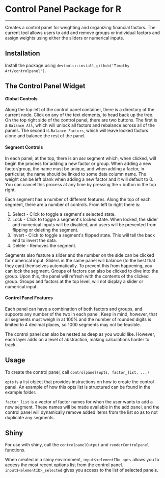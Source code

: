 # Control Panel Package for R
---

Creates a control panel for weighting and organizing financial factors. The current tool allows users to add and remove groups or individual factors and assign weights using either the sliders or numerical inputs.

## Installation

Install the package using `devtools::install_github('Timothy-Art/controlpanel')`.

## The Control Panel Widget

#### Global Controls

Along the top left of the control panel container, there is a directory of the current node. Click on any of the text elements, to head back up the tree. On the top right side of the control panel, there are two buttons. The first is a `Balance All`, which will unlock all factors and rebalance across all of the panels. The second is `Balance Factors`, which will leave locked factors alone and balance the rest of the panel.

#### Segment Controls

In each panel, at the top, there is an `Add` segment which, when clicked, will begin the process for adding a new factor or group. When adding a new factor/group, the name must be unique, and when adding a factor, in particular, the name should be linked to some data column name. The weight can be left blank when adding a new factor and it will default to 0. You can cancel this process at any time by pressing the `x` button in the top right.

Each segment has a number of different features. Along the top of each segment, there are a number of controls. From left to right there is:

1. Select - Click to toggle a segment's selected state.
2. Lock - Click to toggle a segment's locked state. When locked, the slider and numerical inputs will be disabled, and users will be prevented from flipping or deleting the segment.
3. Invert - Click to toggle a segment's flipped state. This will tell the back end to invert the data.
4. Delete - Removes the segment.

Segments also feature a slider and the number on the side can be clicked for numerical input. Sliders in the same panel will balance (to the best that they can) themselves automatically. To prevent this from happening, you can lock the segment. Groups of factors can also be clicked to dive into the group. Upon this, the panel will refresh with the contents of the clicked group. Groups and factors at the top level, will not display a slider or numerical input.

#### Control Panel Features

Each panel can have a combination of both factors and groups, and supports any number of the two in each panel. Keep in mind, however, that all segments must weigh in at 100% and the number of rounded digits is limited to 4 decimal places, so 1000 segments may not be feasible.

The control panel can also be nested as deep as you would like. However, each layer adds on a level of abstraction, making calculations harder to track.

## Usage

To create the control panel, call `controlpanel(opts, factor_list, ...)`

`opts` is a list object that provides instructions on how to create the control panel. An example of how this opts list is structured can be found in the example folder.

`factor_list` is a vector of factor names for when the user wants to add a new segment. These names will be made available in the add panel, and the control panel will dynamically remove added items from the list so as to not duplicate any segments. 

## Shiny

For use with shiny, call the `controlpanelOutput` and `renderControlpanel` functions.

When created in a shiny environment, `input$<elementID>_opts` allows you to access the most recent options list from the control panel. `input$<elementID>_selected` gives you access to the list of selected panels.
